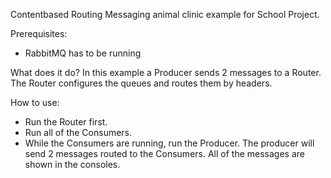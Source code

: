 Contentbased Routing Messaging animal clinic example for School Project.

Prerequisites:
  - RabbitMQ has to be running

What does it do?
  In this example a Producer sends 2 messages to a Router.
  The Router configures the queues and routes them by headers.
  
How to use:
  - Run the Router first.
  - Run all of the Consumers.
  - While the Consumers are running, run the Producer. The producer will send 2 messages routed to the Consumers. All of the messages are shown in the consoles.
